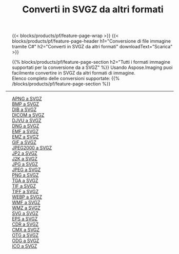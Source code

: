 ﻿---
title: Converti in SVGZ da altri formati 
weight: 3920
url: /it/net/conversion/to/svgz 
lang: it
langdirlevel: 2
locales: zh-hans,ja,it,ru,de,es,fr,nl,id,lt,pl,pt,vi,tr,ko,zh-hant,ar,hi,th,sv,cs,uk,he
description: Usando Aspose.Imaging puoi facilmente convertire in SVGZ da altri formati
---

{{< blocks/products/pf/feature-page-wrap >}}
{{< blocks/products/pf/feature-page-header h1="Conversione di file immagine tramite C#" h2="Converti in SVGZ da altri formati" downloadText="Scarica" >}}


{{% blocks/products/pf/feature-page-section  h2="Tutti i formati immagine supportati per la conversione da a SVGZ" %}}
Usando Aspose.Imaging puoi facilmente convertire in SVGZ da altri formati di immagine.
<br/>
Elenco completo delle conversioni supportate:
{{% /blocks/products/pf/feature-page-section %}}
<div class="container-fluid productfamilypage bg-gray">
    <div class="convertypes bg-gray agp-content section">
        <div class="container">
		<hr style="margin-left:-20px;"/>
		<div class="row other-converters">
		    <div class='col-md-2 other-converter remove-lp remove-rp'><a href="/imaging/it/net/conversion/apng-to-svgz" >APNG a SVGZ</a></div>
<div class='col-md-2 other-converter remove-lp remove-rp'><a href="/imaging/it/net/conversion/bmp-to-svgz" >BMP a SVGZ</a></div>
<div class='col-md-2 other-converter remove-lp remove-rp'><a href="/imaging/it/net/conversion/dib-to-svgz" >DIB a SVGZ</a></div>
<div class='col-md-2 other-converter remove-lp remove-rp'><a href="/imaging/it/net/conversion/dicom-to-svgz" >DICOM a SVGZ</a></div>
<div class='col-md-2 other-converter remove-lp remove-rp'><a href="/imaging/it/net/conversion/djvu-to-svgz" >DJVU a SVGZ</a></div>
<div class='col-md-2 other-converter remove-lp remove-rp'><a href="/imaging/it/net/conversion/dng-to-svgz" >DNG a SVGZ</a></div>
<div class='col-md-2 other-converter remove-lp remove-rp'><a href="/imaging/it/net/conversion/emf-to-svgz" >EMF a SVGZ</a></div>
<div class='col-md-2 other-converter remove-lp remove-rp'><a href="/imaging/it/net/conversion/emz-to-svgz" >EMZ a SVGZ</a></div>
<div class='col-md-2 other-converter remove-lp remove-rp'><a href="/imaging/it/net/conversion/gif-to-svgz" >GIF a SVGZ</a></div>
<div class='col-md-2 other-converter remove-lp remove-rp'><a href="/imaging/it/net/conversion/jpeg2000-to-svgz" >JPEG2000 a SVGZ</a></div>
<div class='col-md-2 other-converter remove-lp remove-rp'><a href="/imaging/it/net/conversion/jp2-to-svgz" >JP2 a SVGZ</a></div>
<div class='col-md-2 other-converter remove-lp remove-rp'><a href="/imaging/it/net/conversion/j2k-to-svgz" >J2K a SVGZ</a></div>
<div class='col-md-2 other-converter remove-lp remove-rp'><a href="/imaging/it/net/conversion/jpg-to-svgz" >JPG a SVGZ</a></div>
<div class='col-md-2 other-converter remove-lp remove-rp'><a href="/imaging/it/net/conversion/jpeg-to-svgz" >JPEG a SVGZ</a></div>
<div class='col-md-2 other-converter remove-lp remove-rp'><a href="/imaging/it/net/conversion/png-to-svgz" >PNG a SVGZ</a></div>
<div class='col-md-2 other-converter remove-lp remove-rp'><a href="/imaging/it/net/conversion/tga-to-svgz" >TGA a SVGZ</a></div>
<div class='col-md-2 other-converter remove-lp remove-rp'><a href="/imaging/it/net/conversion/tif-to-svgz" >TIF a SVGZ</a></div>
<div class='col-md-2 other-converter remove-lp remove-rp'><a href="/imaging/it/net/conversion/tiff-to-svgz" >TIFF a SVGZ</a></div>
<div class='col-md-2 other-converter remove-lp remove-rp'><a href="/imaging/it/net/conversion/webp-to-svgz" >WEBP a SVGZ</a></div>
<div class='col-md-2 other-converter remove-lp remove-rp'><a href="/imaging/it/net/conversion/wmf-to-svgz" >WMF a SVGZ</a></div>
<div class='col-md-2 other-converter remove-lp remove-rp'><a href="/imaging/it/net/conversion/wmz-to-svgz" >WMZ a SVGZ</a></div>
<div class='col-md-2 other-converter remove-lp remove-rp'><a href="/imaging/it/net/conversion/svg-to-svgz" >SVG a SVGZ</a></div>
<div class='col-md-2 other-converter remove-lp remove-rp'><a href="/imaging/it/net/conversion/eps-to-svgz" >EPS a SVGZ</a></div>
<div class='col-md-2 other-converter remove-lp remove-rp'><a href="/imaging/it/net/conversion/cdr-to-svgz" >CDR a SVGZ</a></div>
<div class='col-md-2 other-converter remove-lp remove-rp'><a href="/imaging/it/net/conversion/cmx-to-svgz" >CMX a SVGZ</a></div>
<div class='col-md-2 other-converter remove-lp remove-rp'><a href="/imaging/it/net/conversion/otg-to-svgz" >OTG a SVGZ</a></div>
<div class='col-md-2 other-converter remove-lp remove-rp'><a href="/imaging/it/net/conversion/odg-to-svgz" >ODG a SVGZ</a></div>
<div class='col-md-2 other-converter remove-lp remove-rp'><a href="/imaging/it/net/conversion/ico-to-svgz" >ICO a SVGZ</a></div>
                </div>
        </div>
    </div>
</div>
<br/>

